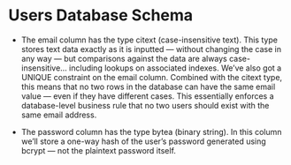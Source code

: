 # Users Database Schema
- The email column has the type citext (case-insensitive text). 
This type stores text data exactly as it is inputted — without changing
the case in any way — but comparisons against the data are always case-insensitive… 
including lookups on associated indexes.
We’ve also got a UNIQUE constraint on the email column. Combined with the citext type, 
this means that no two rows in the database can have the same email value — even if they
have different cases. This essentially enforces a database-level business rule that no two 
users should exist with the same email address.


- The password column has the type bytea (binary string). In this column we’ll store a one-way hash of the user’s password generated using bcrypt —
not the plaintext password itself.